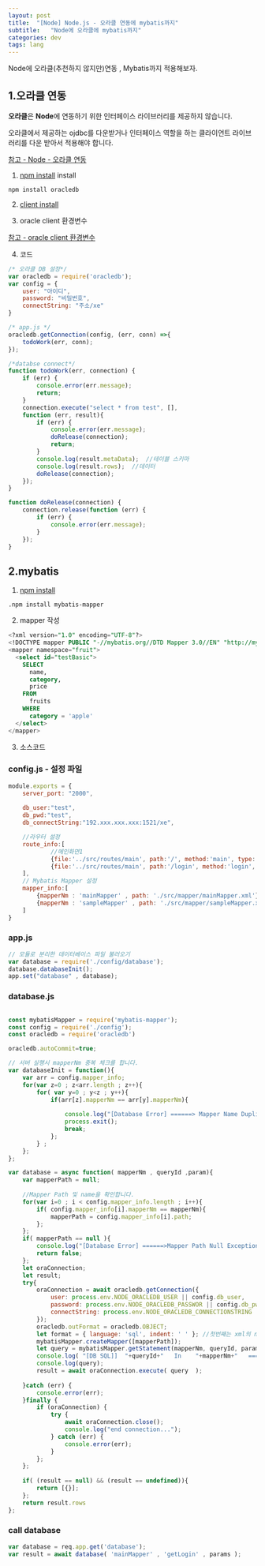 ```yaml
---
layout: post
title:  "[Node] Node.js - 오라클 연동에 mybatis까지"
subtitle:   "Node에 오라클에 mybatis까지"
categories: dev
tags: lang
---
```


Node에 오라클(추천하지 않지만)연동 , Mybatis까지 적용해보자.

## 1.오라클 연동

**오라클**은 **Node**에 연동하기 위한 인터페이스 라이브러리를 제공하지 않습니다.

오라클에서 제공하는 ojdbc를 다운받거나 인터페이스 역할을 하는 클라이언트 라이브러리를 다운 받아서 적용해야 합니다.


[참고 - Node - 오라클 연동 ](lts0606.tistory.com/183)

1. [npm install](https://www.npmjs.com/package/oracledb) install

```
npm install oracledb
```

2. [client install](https://www.oracle.com/database/technologies/instant-client/macos-intel-x86-downloads.html)

3. oracle client 환경변수
   
[참고 - oracle client 환경변수](https://justdo-heal.tistory.com/11)


4. 코드
```javascript
/* 오라클 DB 설정*/
var oracledb = require('oracledb');
var config = {
    user: "아이디",
    password: "비밀번호",
    connectString: "주소/xe"
}

/* app.js */
oracledb.getConnection(config, (err, conn) =>{
    todoWork(err, conn);
});

/*databse connect*/
function todoWork(err, connection) {
    if (err) {
        console.error(err.message);
        return;
    }
    connection.execute("select * from test", [], 
    function (err, result){
        if (err) {
            console.error(err.message);
            doRelease(connection);
            return;
        }
        console.log(result.metaData);  //테이블 스키마
        console.log(result.rows);  //데이터
        doRelease(connection);
    });
}    

function doRelease(connection) {
    connection.release(function (err) {
        if (err) {
            console.error(err.message);
        }
    });
}

```


## 2.mybatis

1. [npm install](https://www.npmjs.com/package/mybatis-mapper)
```
.npm install mybatis-mapper
```

2. mapper 작성

```sql
<?xml version="1.0" encoding="UTF-8"?>
<!DOCTYPE mapper PUBLIC "-//mybatis.org//DTD Mapper 3.0//EN" "http://mybatis.org/dtd/mybatis-3-mapper.dtd">
<mapper namespace="fruit">  
  <select id="testBasic">
    SELECT
      name,
      category,
      price
    FROM
      fruits 
    WHERE
      category = 'apple'
  </select>
</mapper>
```


3. 소스코드

### config.js - 설정 파일
```javascript
module.exports = {
	server_port: "2000",
	
	db_user:"test",
	db_pwd:"test",
	db_connectString:"192.xxx.xxx.xxx:1521/xe",

	//라우터 설정
	route_info:[
			//메인화면1
			{file:'../src/routes/main', path:'/', method:'main', type:'get'},
			{file:'../src/routes/main', path:'/login', method:'login', type:'post'}
	],
	// Mybatis Mapper 설정
	mapper_info:[
		{mapperNm : 'mainMapper' , path: './src/mapper/mainMapper.xml'},
		{mapperNm : 'sampleMapper' , path: './src/mapper/sampleMapper.xml'},
	]
}

```

### app.js
```javascript
// 모듈로 분리한 데이터베이스 파일 불러오기
var database = require('./config/database');
database.databaseInit();
app.set("database" , database);
```

### database.js
```javascript

const mybatisMapper = require('mybatis-mapper');
const config = require('./config');
const oracledb = require('oracledb')

oracledb.autoCommit=true;

// 서버 실행시 mapperNm 중복 체크를 합니다.
var databaseInit = function(){
	var arr = config.mapper_info;
	for(var z=0 ; z<arr.length ; z++){
		for( var y=0 ; y<z ; y++){
			if(arr[z].mapperNm == arr[y].mapperNm){
				
				console.log("[Database Error] ======> Mapper Name Duplication Exception")
				process.exit();
				break;
			};
		} ;
	};
};

var database = async function( mapperNm , queryId ,param){
	var mapperPath = null;
	
	//Mapper Path 및 name을 확인합니다.
	for(var i=0 ; i < config.mapper_info.length ; i++){
		if( config.mapper_info[i].mapperNm == mapperNm){
			mapperPath = config.mapper_info[i].path;
		};
	};
	if( mapperPath == null ){
		console.log("[Database Error] ======>Mapper Path Null Exception ");
		return false;
	};
	let oraConnection;
	let result;
    try{
        oraConnection = await oracledb.getConnection({
			user: process.env.NODE_ORACLEDB_USER || config.db_user,
			password: process.env.NODE_ORACLEDB_PASSWOR || config.db_pwd,
			connectString: process.env.NODE_ORACLEDB_CONNECTIONSTRING || config.db_connectString
		});
		oracledb.outFormat = oracledb.OBJECT;
		let format = { language: 'sql', indent: ' ' }; //첫번째는 xml의 namespace, 두번째는 해당 xml id값, 세번째는 파라미터, 마지막은 포맷. 
		mybatisMapper.createMapper([mapperPath]);
		let query = mybatisMapper.getStatement(mapperNm, queryId, param, format);
		console.log( "[DB SQL]]  "+queryId+"   In    "+mapperNm+"   ============>" );
		console.log(query);
		result = await oraConnection.execute( query  );
		
    }catch (err) {
        console.error(err);
    }finally {
        if (oraConnection) {
            try {
                await oraConnection.close();
                console.log("end connection...");
            } catch (err) {
                console.error(err);
            }
        };
	};
	
	if( (result == null) && (result == undefined)){
		return [{}];
	};
	return result.rows
};
```

### call database
```javascript
var database = req.app.get('database');
var result = await database( 'mainMapper' , 'getLogin' , params );
```


